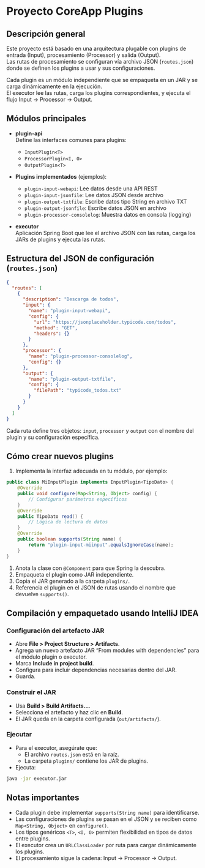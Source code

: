 
# Proyecto CoreApp Plugins

## Descripción general

Este proyecto está basado en una arquitectura plugable con plugins de entrada (Input), procesamiento (Processor) y salida (Output).  
Las rutas de procesamiento se configuran vía archivo JSON (`routes.json`) donde se definen los plugins a usar y sus configuraciones.

Cada plugin es un módulo independiente que se empaqueta en un JAR y se carga dinámicamente en la ejecución.  
El executor lee las rutas, carga los plugins correspondientes, y ejecuta el flujo Input → Processor → Output.

## Módulos principales

- **plugin-api**  
  Define las interfaces comunes para plugins:
  - `InputPlugin<T>`  
  - `ProcessorPlugin<I, O>`  
  - `OutputPlugin<T>`

- **Plugins implementados** (ejemplos):  
  - `plugin-input-webapi`: Lee datos desde una API REST  
  - `plugin-input-jsonfile`: Lee datos JSON desde archivo  
  - `plugin-output-txtfile`: Escribe datos tipo String en archivo TXT  
  - `plugin-output-jsonfile`: Escribe datos JSON en archivo  
  - `plugin-processor-consolelog`: Muestra datos en consola (logging)

- **executor**  
  Aplicación Spring Boot que lee el archivo JSON con las rutas, carga los JARs de plugins y ejecuta las rutas.

## Estructura del JSON de configuración (`routes.json`)

```json
{
  "routes": [
    {
      "description": "Descarga de todos",
      "input": {
        "name": "plugin-input-webapi",
        "config": {
          "url": "https://jsonplaceholder.typicode.com/todos",
          "method": "GET",
          "headers": {}
        }
      },
      "processor": {
        "name": "plugin-processor-consolelog",
        "config": {}
      },
      "output": {
        "name": "plugin-output-txtfile",
        "config": {
          "filePath": "typicode_todos.txt"
        }
      }
    }
  ]
}
```

Cada ruta define tres objetos: `input`, `processor` y `output` con el nombre del plugin y su configuración específica.

## Cómo crear nuevos plugins

1. Implementa la interfaz adecuada en tu módulo, por ejemplo:

```java
public class MiInputPlugin implements InputPlugin<TipoDato> {
    @Override
    public void configure(Map<String, Object> config) {
        // Configurar parámetros específicos
    }
    @Override
    public TipoDato read() {
        // Lógica de lectura de datos
    }
    @Override
    public boolean supports(String name) {
        return "plugin-input-miinput".equalsIgnoreCase(name);
    }
}
```

1. Anota la clase con `@Component` para que Spring la descubra.
1. Empaqueta el plugin como JAR independiente.
1. Copia el JAR generado a la carpeta `plugins/`.
1. Referencia el plugin en el JSON de rutas usando el nombre que devuelve `supports()`.

## Compilación y empaquetado usando IntelliJ IDEA

### Configuración del artefacto JAR

- Abre **File > Project Structure > Artifacts**.
- Agrega un nuevo artefacto JAR “From modules with dependencies” para el módulo plugin o executor.
- Marca **Include in project build**.
- Configura para incluir dependencias necesarias dentro del JAR.
- Guarda.

### Construir el JAR

- Usa **Build > Build Artifacts...**.
- Selecciona el artefacto y haz clic en **Build**.
- El JAR queda en la carpeta configurada (`out/artifacts/`).

### Ejecutar

- Para el executor, asegúrate que:
  - El archivo `routes.json` está en la raíz.
  - La carpeta `plugins/` contiene los JAR de plugins.
- Ejecuta:

```bash
java -jar executor.jar
```

## Notas importantes

- Cada plugin debe implementar `supports(String name)` para identificarse.
- Las configuraciones de plugins se pasan en el JSON y se reciben como `Map<String, Object>` en `configure()`.
- Los tipos genéricos `<T>`, `<I, O>` permiten flexibilidad en tipos de datos entre plugins.
- El executor crea un `URLClassLoader` por ruta para cargar dinámicamente los plugins.
- El procesamiento sigue la cadena: Input → Processor → Output.
